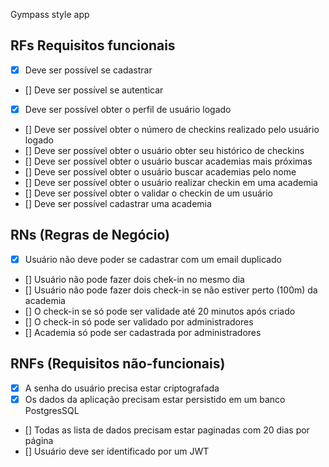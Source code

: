 Gympass style app

## RFs Requisitos funcionais

- [x] Deve ser possível se cadastrar
- [] Deve ser possível se autenticar
- [x] Deve ser possível obter o perfil de usuário logado
- [] Deve ser possível obter o número de checkins realizado pelo usuário logado
- [] Deve ser possível obter o usuário obter seu histórico de checkins
- [] Deve ser possível obter o usuário buscar academias mais próximas
- [] Deve ser possível obter o usuário buscar academias pelo nome
- [] Deve ser possível obter o usuário realizar checkin em uma academia
- [] Deve ser possível obter o validar o checkin de um usuário
- [] Deve ser possível cadastrar uma academia

## RNs (Regras de Negócio)

- [x] Usuário não deve poder se cadastrar com um email duplicado
- [] Usuário não pode fazer dois chek-in no mesmo dia
- [] Usuário não pode fazer dois check-in se não estiver perto (100m) da academia
- [] O check-in se só pode ser validade até 20 minutos após criado
- [] O check-in só pode ser validado por administradores
- [] Academia só pode ser cadastrada por administradores

## RNFs (Requisitos não-funcionais)

- [x] A senha do usuário precisa estar criptografada
- [x] Os dados da aplicação precisam estar persistido em um banco PostgresSQL
- [] Todas as lista de dados precisam estar paginadas com 20 dias por página
- [] Usuário deve ser identificado por um JWT
